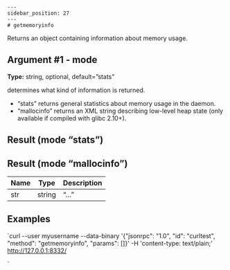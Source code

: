 
    ---
    sidebar_position: 27
    ---
    # getmemoryinfo

Returns an object containing information about memory usage.

## Argument #1 - mode

**Type:** string, optional, default=”stats”

determines what kind of information is returned.

* “stats” returns general statistics about memory usage in the daemon.
* “mallocinfo” returns an XML string describing low-level heap state (only available if compiled with glibc 2.10+).

## Result (mode “stats”)

## Result (mode “mallocinfo”)

| Name | Type   | Description             |
| ---- | ------ | ----------------------- |
| str  | string | “<malloc version=”1”>…” |

## Examples

`curl --user myusername --data-binary '{"jsonrpc": "1.0", "id": "curltest", "method": "getmemoryinfo", "params": []}' -H 'content-type: text/plain;' http://127.0.0.1:8332/

`